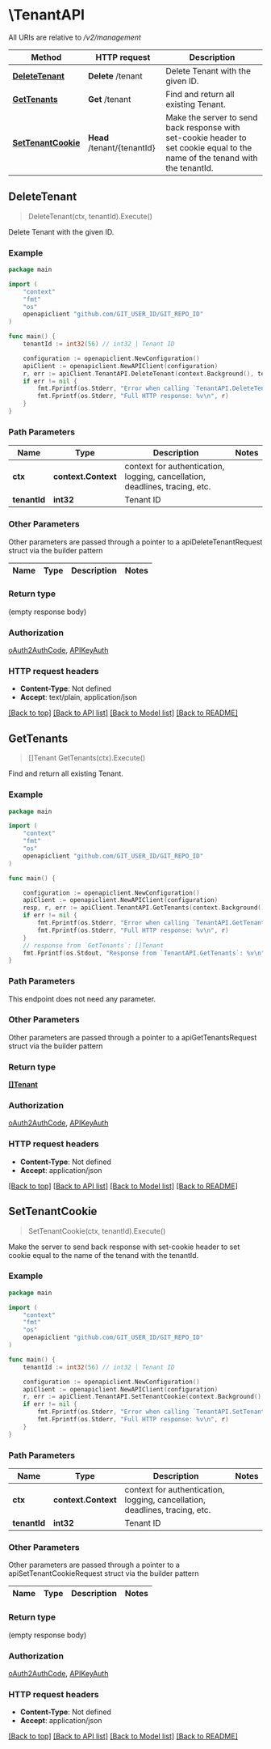 # \TenantAPI

All URIs are relative to */v2/management*

Method | HTTP request | Description
------------- | ------------- | -------------
[**DeleteTenant**](TenantAPI.md#DeleteTenant) | **Delete** /tenant | Delete Tenant with the given ID.
[**GetTenants**](TenantAPI.md#GetTenants) | **Get** /tenant | Find and return all existing Tenant.
[**SetTenantCookie**](TenantAPI.md#SetTenantCookie) | **Head** /tenant/{tenantId} | Make the server to send back response with set-cookie header to set cookie equal to the name of the tenand with the tenantId.



## DeleteTenant

> DeleteTenant(ctx, tenantId).Execute()

Delete Tenant with the given ID.

### Example

```go
package main

import (
	"context"
	"fmt"
	"os"
	openapiclient "github.com/GIT_USER_ID/GIT_REPO_ID"
)

func main() {
	tenantId := int32(56) // int32 | Tenant ID

	configuration := openapiclient.NewConfiguration()
	apiClient := openapiclient.NewAPIClient(configuration)
	r, err := apiClient.TenantAPI.DeleteTenant(context.Background(), tenantId).Execute()
	if err != nil {
		fmt.Fprintf(os.Stderr, "Error when calling `TenantAPI.DeleteTenant``: %v\n", err)
		fmt.Fprintf(os.Stderr, "Full HTTP response: %v\n", r)
	}
}
```

### Path Parameters


Name | Type | Description  | Notes
------------- | ------------- | ------------- | -------------
**ctx** | **context.Context** | context for authentication, logging, cancellation, deadlines, tracing, etc.
**tenantId** | **int32** | Tenant ID | 

### Other Parameters

Other parameters are passed through a pointer to a apiDeleteTenantRequest struct via the builder pattern


Name | Type | Description  | Notes
------------- | ------------- | ------------- | -------------


### Return type

 (empty response body)

### Authorization

[oAuth2AuthCode](../README.md#oAuth2AuthCode), [APIKeyAuth](../README.md#APIKeyAuth)

### HTTP request headers

- **Content-Type**: Not defined
- **Accept**: text/plain, application/json

[[Back to top]](#) [[Back to API list]](../README.md#documentation-for-api-endpoints)
[[Back to Model list]](../README.md#documentation-for-models)
[[Back to README]](../README.md)


## GetTenants

> []Tenant GetTenants(ctx).Execute()

Find and return all existing Tenant.

### Example

```go
package main

import (
	"context"
	"fmt"
	"os"
	openapiclient "github.com/GIT_USER_ID/GIT_REPO_ID"
)

func main() {

	configuration := openapiclient.NewConfiguration()
	apiClient := openapiclient.NewAPIClient(configuration)
	resp, r, err := apiClient.TenantAPI.GetTenants(context.Background()).Execute()
	if err != nil {
		fmt.Fprintf(os.Stderr, "Error when calling `TenantAPI.GetTenants``: %v\n", err)
		fmt.Fprintf(os.Stderr, "Full HTTP response: %v\n", r)
	}
	// response from `GetTenants`: []Tenant
	fmt.Fprintf(os.Stdout, "Response from `TenantAPI.GetTenants`: %v\n", resp)
}
```

### Path Parameters

This endpoint does not need any parameter.

### Other Parameters

Other parameters are passed through a pointer to a apiGetTenantsRequest struct via the builder pattern


### Return type

[**[]Tenant**](Tenant.md)

### Authorization

[oAuth2AuthCode](../README.md#oAuth2AuthCode), [APIKeyAuth](../README.md#APIKeyAuth)

### HTTP request headers

- **Content-Type**: Not defined
- **Accept**: application/json

[[Back to top]](#) [[Back to API list]](../README.md#documentation-for-api-endpoints)
[[Back to Model list]](../README.md#documentation-for-models)
[[Back to README]](../README.md)


## SetTenantCookie

> SetTenantCookie(ctx, tenantId).Execute()

Make the server to send back response with set-cookie header to set cookie equal to the name of the tenand with the tenantId.

### Example

```go
package main

import (
	"context"
	"fmt"
	"os"
	openapiclient "github.com/GIT_USER_ID/GIT_REPO_ID"
)

func main() {
	tenantId := int32(56) // int32 | Tenant ID

	configuration := openapiclient.NewConfiguration()
	apiClient := openapiclient.NewAPIClient(configuration)
	r, err := apiClient.TenantAPI.SetTenantCookie(context.Background(), tenantId).Execute()
	if err != nil {
		fmt.Fprintf(os.Stderr, "Error when calling `TenantAPI.SetTenantCookie``: %v\n", err)
		fmt.Fprintf(os.Stderr, "Full HTTP response: %v\n", r)
	}
}
```

### Path Parameters


Name | Type | Description  | Notes
------------- | ------------- | ------------- | -------------
**ctx** | **context.Context** | context for authentication, logging, cancellation, deadlines, tracing, etc.
**tenantId** | **int32** | Tenant ID | 

### Other Parameters

Other parameters are passed through a pointer to a apiSetTenantCookieRequest struct via the builder pattern


Name | Type | Description  | Notes
------------- | ------------- | ------------- | -------------


### Return type

 (empty response body)

### Authorization

[oAuth2AuthCode](../README.md#oAuth2AuthCode), [APIKeyAuth](../README.md#APIKeyAuth)

### HTTP request headers

- **Content-Type**: Not defined
- **Accept**: application/json

[[Back to top]](#) [[Back to API list]](../README.md#documentation-for-api-endpoints)
[[Back to Model list]](../README.md#documentation-for-models)
[[Back to README]](../README.md)

